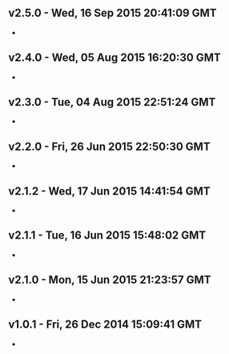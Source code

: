 v2.5.0 - Wed, 16 Sep 2015 20:41:09 GMT
--------------------------------------

- 


v2.4.0 - Wed, 05 Aug 2015 16:20:30 GMT
--------------------------------------

- 


v2.3.0 - Tue, 04 Aug 2015 22:51:24 GMT
--------------------------------------

- 


v2.2.0 - Fri, 26 Jun 2015 22:50:30 GMT
--------------------------------------

- 


v2.1.2 - Wed, 17 Jun 2015 14:41:54 GMT
--------------------------------------

- 


v2.1.1 - Tue, 16 Jun 2015 15:48:02 GMT
--------------------------------------

- 


v2.1.0 - Mon, 15 Jun 2015 21:23:57 GMT
--------------------------------------

- 


v1.0.1 - Fri, 26 Dec 2014 15:09:41 GMT
--------------------------------------

- 


